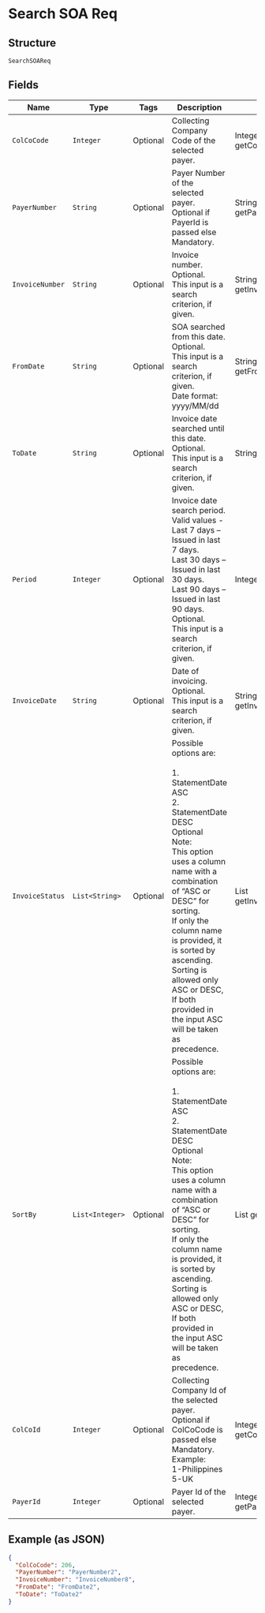 
# Search SOA Req

## Structure

`SearchSOAReq`

## Fields

| Name | Type | Tags | Description | Getter | Setter |
|  --- | --- | --- | --- | --- | --- |
| `ColCoCode` | `Integer` | Optional | Collecting Company Code of the selected payer. | Integer getColCoCode() | setColCoCode(Integer colCoCode) |
| `PayerNumber` | `String` | Optional | Payer Number of the selected payer.<br>Optional if PayerId is passed else Mandatory. | String getPayerNumber() | setPayerNumber(String payerNumber) |
| `InvoiceNumber` | `String` | Optional | Invoice number.<br>Optional.<br>This input is a search criterion, if given. | String getInvoiceNumber() | setInvoiceNumber(String invoiceNumber) |
| `FromDate` | `String` | Optional | SOA searched from this date.<br>Optional.<br>This input is a search criterion, if given.<br>Date format: yyyy/MM/dd | String getFromDate() | setFromDate(String fromDate) |
| `ToDate` | `String` | Optional | Invoice date searched until this date.<br>Optional.<br>This input is a search criterion, if given. | String getToDate() | setToDate(String toDate) |
| `Period` | `Integer` | Optional | Invoice date search period. Valid values -<br>Last 7 days – Issued in last 7 days.<br>Last 30 days – Issued in last 30 days.<br>Last 90 days – Issued in last 90 days.<br>Optional.<br>This input is a search criterion, if given. | Integer getPeriod() | setPeriod(Integer period) |
| `InvoiceDate` | `String` | Optional | Date of invoicing.<br>Optional.<br>This input is a search criterion, if given. | String getInvoiceDate() | setInvoiceDate(String invoiceDate) |
| `InvoiceStatus` | `List<String>` | Optional | Possible options are:<br><br>1. StatementDate ASC<br>2. StatementDate DESC<br>   Optional<br>   Note:<br>   This option uses a column name with a combination of “ASC or DESC” for sorting.<br>   If only the column name is provided, it is sorted by ascending.<br>   Sorting is allowed only ASC or DESC, If both provided in the input ASC will be taken as precedence. | List<String> getInvoiceStatus() | setInvoiceStatus(List<String> invoiceStatus) |
| `SortBy` | `List<Integer>` | Optional | Possible options are:<br><br>1. StatementDate ASC<br>2. StatementDate DESC<br>   Optional<br>   Note:<br>   This option uses a column name with a combination of “ASC or DESC” for sorting.<br>   If only the column name is provided, it is sorted by ascending.<br>   Sorting is allowed only ASC or DESC, If both provided in the input ASC will be taken as precedence. | List<Integer> getSortBy() | setSortBy(List<Integer> sortBy) |
| `ColCoId` | `Integer` | Optional | Collecting Company Id  of the selected payer.<br>Optional if ColCoCode is passed else Mandatory.<br>Example:<br>1-Philippines<br>5-UK | Integer getColCoId() | setColCoId(Integer colCoId) |
| `PayerId` | `Integer` | Optional | Payer Id  of the selected payer. | Integer getPayerId() | setPayerId(Integer payerId) |

## Example (as JSON)

```json
{
  "ColCoCode": 206,
  "PayerNumber": "PayerNumber2",
  "InvoiceNumber": "InvoiceNumber8",
  "FromDate": "FromDate2",
  "ToDate": "ToDate2"
}
```

